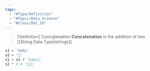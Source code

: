 ```yaml
---
tags:
  - "#Type/Definition"
  - "#Topic/Data_Science"
  - "#Class/DSC_10"
---
```


> [!definition] Concatenation
> **Concatenation** is the addition of two [[String Data Type|strings]].

```Python
s1 = 'baby'
s2 = '🐼'
s1 + s2 # 'baby🐼'
s2 * 3 # '🐼🐼🐼'
```